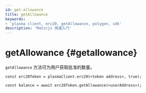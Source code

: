 ```yaml
---
id: get-allowance
title: getAllowance
keywords:
- 'plasma client, erc20, getAllowance, polygon, sdk'
description: 'Maticjs 快速入门'
---
```


# getAllowance {#getallowance}

`getAllowance` 方法可为用户获取批准的数量。

```
const erc20Token = plasmaClient.erc20(<token address>, true);

const balance = await erc20Token.getAllowance(<userAddress>);
```
